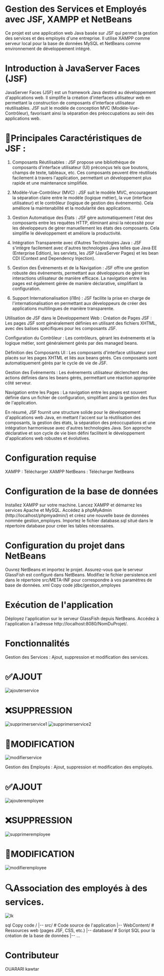 # Gestion des Services et Employés avec JSF, XAMPP et NetBeans

Ce projet est une application web Java basée sur JSF qui permet la gestion des services et des employés d'une entreprise. Il utilise XAMPP comme serveur local pour la base de données MySQL et NetBeans comme environnement de développement intégré.


# Introduction à JavaServer Faces (JSF)
JavaServer Faces (JSF) est un framework Java destiné au développement d'applications web. Il simplifie la création d'interfaces utilisateur web en permettant la construction de composants d'interface utilisateur réutilisables. JSF suit le modèle de conception MVC (Modèle-Vue-Contrôleur), favorisant ainsi la séparation des préoccupations au sein des applications web.

# 📌Principales Caractéristiques de JSF :
1. Composants Réutilisables :
JSF propose une bibliothèque de composants d'interface utilisateur (UI) préconçus tels que boutons, champs de texte, tableaux, etc. Ces composants peuvent être réutilisés facilement à travers l'application, permettant un développement plus rapide et une maintenance simplifiée.

2. Modèle-Vue-Contrôleur (MVC) :
JSF suit le modèle MVC, encourageant la séparation claire entre le modèle (logique métier), la vue (interface utilisateur) et le contrôleur (logique de gestion des événements). Cela améliore la maintenabilité et la modularité des applications.

3. Gestion Automatique des États :
JSF gère automatiquement l'état des composants entre les requêtes HTTP, éliminant ainsi la nécessité pour les développeurs de gérer manuellement les états des composants. Cela simplifie le développement et améliore la productivité.

4. Intégration Transparente avec d'Autres Technologies Java :
JSF s'intègre facilement avec d'autres technologies Java telles que Java EE (Enterprise Edition), les servlets, les JSP (JavaServer Pages) et les bean CDI (Context and Dependency Injection).

5. Gestion des Événements et de la Navigation :
JSF offre une gestion robuste des événements, permettant aux développeurs de gérer les interactions utilisateur de manière efficace. La navigation entre les pages est également gérée de manière déclarative, simplifiant la configuration.

6. Support Internationalisation (i18n) :
JSF facilite la prise en charge de l'internationalisation en permettant aux développeurs de créer des applications multilingues de manière transparente.

Utilisation de JSF dans le Développement Web :
Création de Pages JSF : Les pages JSF sont généralement définies en utilisant des fichiers XHTML, avec des balises spécifiques pour les composants JSF.

Configuration du Contrôleur : Les contrôleurs, gérant les événements et la logique métier, sont généralement gérés par des managed beans.

Définition des Composants UI : Les composants d'interface utilisateur sont placés sur les pages XHTML et liés aux beans gérés. Ces composants sont automatiquement gérés par le cycle de vie de JSF.

Gestion des Événements : Les événements utilisateur déclenchent des actions définies dans les beans gérés, permettant une réaction appropriée côté serveur.

Navigation entre les Pages : La navigation entre les pages est souvent définie dans un fichier de configuration, simplifiant ainsi la gestion des flux de l'application.

En résumé, JSF fournit une structure solide pour le développement d'applications web Java, en mettant l'accent sur la réutilisation des composants, la gestion des états, la séparation des préoccupations et une intégration harmonieuse avec d'autres technologies Java. Son approche déclarative et son cycle de vie bien défini facilitent le développement d'applications web robustes et évolutives.

# Configuration requise

XAMPP : Télécharger XAMPP
NetBeans : Télécharger NetBeans

# Configuration de la base de données

Installez XAMPP sur votre machine.
Lancez XAMPP et démarrez les services Apache et MySQL.
Accédez à phpMyAdmin (http://localhost/phpmyadmin/) et créez une nouvelle base de données nommée gestion_employes.
Importez le fichier database.sql situé dans le répertoire database pour créer les tables nécessaires.

# Configuration du projet dans NetBeans

Ouvrez NetBeans et importez le projet.
Assurez-vous que le serveur GlassFish est configuré dans NetBeans.
Modifiez le fichier persistence.xml dans le répertoire src/META-INF pour correspondre à vos paramètres de base de données.
xml
Copy code
<persistence-unit name="GestionEmployesPU" transaction-type="JTA">
    <jta-data-source>jdbc/gestion_employes</jta-data-source>
    <properties>
        <!-- Configurations de la base de données -->
        <property name="javax.persistence.schema-generation.database.action" value="update" />
    </properties>
</persistence-unit>

# Exécution de l'application

Déployez l'application sur le serveur GlassFish depuis NetBeans.
Accédez à l'application à l'adresse http://localhost:8080/NomDuProjet/.

# Fonctionnalités

Gestion des Services :
Ajout, suppression et modification des services.

# ✅AJOUT 

![ajouterservice](https://github.com/ouarriorxx/JSF/assets/143946046/088d3286-443e-41fe-8570-3b569c5907a9)

# ❌SUPPRESSION

![supprimerservice1](https://github.com/ouarriorxx/JSF/assets/143946046/05372a20-50a3-4efa-8ce7-d3669d226830)
![supprimerservice2](https://github.com/ouarriorxx/JSF/assets/143946046/9143cf3c-b89e-469d-aa3c-ea6644cfba67)

# 🔧MODIFICATION

![modifierservice](https://github.com/ouarriorxx/JSF/assets/143946046/48e30604-50ae-4508-a9e3-8a85eebddd07)


Gestion des Employés :
Ajout, suppression et modification des employés.

# ✅AJOUT

![ajouteremployee](https://github.com/ouarriorxx/JSF/assets/143946046/5b845e9f-e406-4e3e-b075-33e9fd529b6a)

# ❌SUPPRESSION

![supprimeremployee](https://github.com/ouarriorxx/JSF/assets/143946046/167001ea-0a27-4133-b962-60eceb67f2a2)

# 🔧MODIFICATION

![modifieremployee](https://github.com/ouarriorxx/JSF/assets/143946046/9d678294-3bc1-4dbd-9bf2-b732c554a41d)



# 🔍Association des employés à des services.

![lk](https://github.com/ouarriorxx/JSF/assets/143946046/6a728bf5-bb8c-4adb-bd6f-7c8699dbc017)



sql
Copy code
/
|-- src/            # Code source de l'application
|-- WebContent/    # Ressources web (pages JSF, CSS, etc.)
|-- database/      # Script SQL pour la création de la base de données
|-- ...

# Contributeur
OUARARI kawtar 
